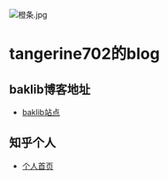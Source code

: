 ![橙条.jpg](https://i.loli.net/2020/09/09/WjhRJnru6L4ez29.jpg)
# **tangerine702的blog**
## baklib博客地址
 - [baklib站点](https://tchica.baklib.com/)
## 知乎个人
 - [个人首页](https://www.zhihu.com/people/llsuinaiguo)
